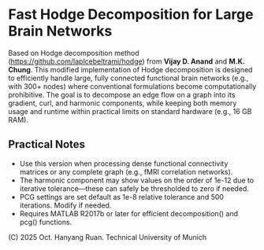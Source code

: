 # Fast Hodge Decomposition for Large Brain Networks
Based on Hodge decomposition method (https://github.com/laplcebeltrami/hodge) from **Vijay D. Anand** and **M.K. Chung**. This modified implementation of Hodge decomposition is designed to efficiently handle large, fully connected functional brain networks (e.g., with 300+ nodes) where conventional formulations become computationally prohibitive. The goal is to decompose an edge flow on a graph into its gradient, curl, and harmonic components, while keeping both memory usage and runtime within practical limits on standard hardware (e.g., 16 GB RAM).

## Practical Notes
- Use this version when processing dense functional connectivity matrices or any complete graph (e.g., fMRI correlation networks). 
- The harmonic component may show values on the order of 1e-12 due to iterative tolerance—these can safely be thresholded to zero if needed.
- PCG settings are set default as 1e-8 relative tolerance and 500 iterations. Modify if needed.
- Requires MATLAB R2017b or later for efficient decomposition() and pcg() functions.

(C) 2025 Oct. Hanyang Ruan. Technical University of Munich
